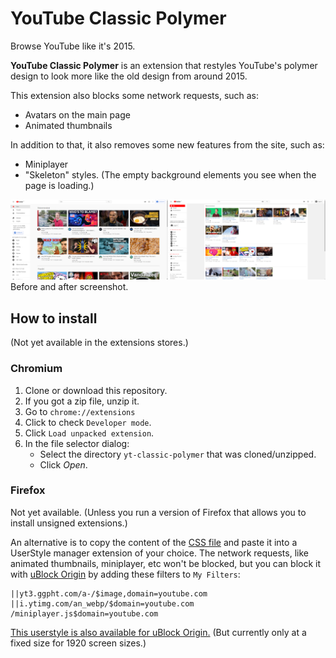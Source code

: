 # YouTube Classic Polymer
Browse YouTube like it's 2015.

**YouTube Classic Polymer** is an extension that restyles YouTube's polymer design to look more like the old design from around 2015.

This extension also blocks some network requests, such as: 
- Avatars on the main page
- Animated thumbnails

In addition to that, it also removes some new features from the site, such as:
- Miniplayer
- "Skeleton" styles. (The empty background elements you see when the page is loading.)

![Before and After](yt-screen.png?raw=true)
Before and after screenshot.

## How to install
(Not yet available in the extensions stores.)

### Chromium
1. Clone or download this repository.
2. If you got a zip file, unzip it.
3. Go to `chrome://extensions`
4. Click to check `Developer mode`.
5. Click `Load unpacked extension`.
6. In the file selector dialog:
    - Select the directory `yt-classic-polymer` that was cloned/unzipped.
    - Click *Open*.

### Firefox
Not yet available. (Unless you run a version of Firefox that allows you to install unsigned extensions.)

An alternative is to copy the content of the [CSS file](https://github.com/lassekongo83/yt-classic-polymer/blob/master/css/yt-classic.min.css) and paste it into a UserStyle manager extension of your choice.
The network requests, like animated thumbnails, miniplayer, etc won't be blocked, but you can block it with [uBlock Origin](https://github.com/gorhill/uBlock) by adding these filters to `My Filters`: 
```
||yt3.ggpht.com/a-/$image,domain=youtube.com
||i.ytimg.com/an_webp/$domain=youtube.com
/miniplayer.js$domain=youtube.com
```
[This userstyle is also available for uBlock Origin.](https://github.com/lassekongo83/UserStyles/tree/master/youtube) (But currently only at a fixed size for 1920 screen sizes.)